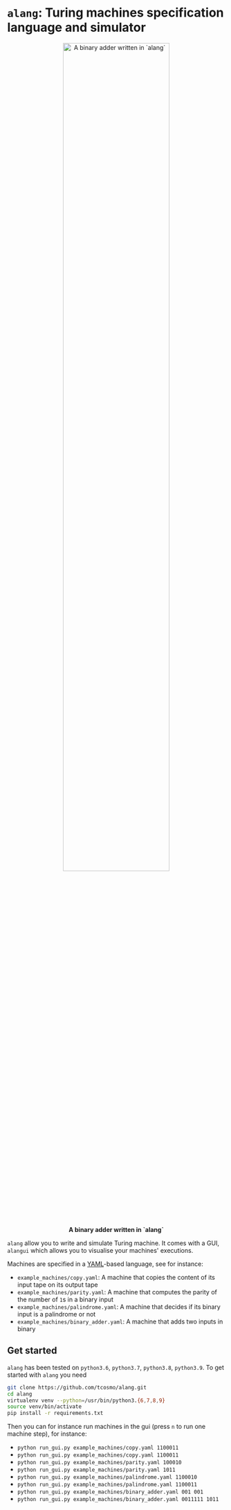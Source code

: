 # `alang`: Turing machines specification language and simulator

<p align="center">
<img src="https://github.com/tcosmo/alang/blob/master/alang_add.png?raw=true" align="center" width="70%" style="text-align:center" alt="A binary adder written in `alang`"></img>
<br/>
<strong>A binary adder written in `alang`</strong>
</p>

`alang` allow you to write and simulate Turing machine. It comes with a GUI, `alangui` which allows you to visualise
your machines' executions.

Machines are specified in a [YAML](https://en.wikipedia.org/wiki/YAML)-based language, see for instance:

- `example_machines/copy.yaml`: A machine that copies the content of its input tape on its output tape
- `example_machines/parity.yaml`: A machine that computes the parity of the number of `1`s in a binary input
- `example_machines/palindrome.yaml`: A machine that decides if its binary input is a palindrome or not
- `example_machines/binary_adder.yaml`: A machine that adds two inputs in binary

## Get started

`alang` has been tested on `python3.6`, `python3.7`, `python3.8`, `python3.9`.
To get started with `alang` you need

```bash
git clone https://github.com/tcosmo/alang.git
cd alang
virtualenv venv --python=/usr/bin/python3.{6,7,8,9}
source venv/bin/activate
pip install -r requirements.txt
```

Then you can for instance run machines in the gui (press `n` to run one machine step), for instance:

- `python run_gui.py example_machines/copy.yaml 1100011`
- `python run_gui.py example_machines/copy.yaml 1100011`
- `python run_gui.py example_machines/parity.yaml 100010`
- `python run_gui.py example_machines/parity.yaml 1011`
- `python run_gui.py example_machines/palindrome.yaml 1100010`
- `python run_gui.py example_machines/palindrome.yaml 1100011`
- `python run_gui.py example_machines/binary_adder.yaml 001 001`
- `python run_gui.py example_machines/binary_adder.yaml 0011111 1011`
